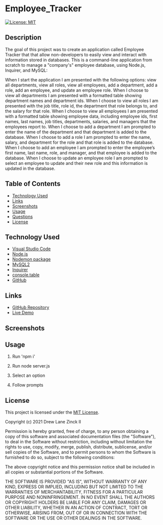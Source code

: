 # Employee_Tracker

[![License: MIT](https://img.shields.io/badge/License-MIT-yellow.svg)](https://opensource.org/licenses/MIT)


## Description

The goal of this project was to create an application called Employee Tracker that that allow non-developers to easily view and interact with information stored in databases. This is a command-line application from scratch to manage a "company's" employee database, using Node.js, Inquirer, and MySQL:

When I start the application I am presented with the following options: view all departments, view all roles, view all employees, add a department, add a role, add an employee, and update an employee role. When I choose to view all departments I am presented with a formatted table showing department names and department ids. When I choose to view all roles I am presented with the job title, role id, the department that role belongs to, and the salary for that role. When I choose to view all employees I am presented with a formatted table showing employee data, including employee ids, first names, last names, job titles, departments, salaries, and managers that the employees report to. When I choose to add a department I am prompted to enter the name of the department and that department is added to the database. When I choose to add a role I am prompted to enter the name, salary, and department for the role and that role is added to the database. When I choose to add an employee I am prompted to enter the employee’s first name, last name, role, and manager, and that employee is added to the database. When I choose to update an employee role I am prompted to select an employee to update and their new role and this information is updated in the database.


## Table of Contents

- [Technology Used](#technology-used)
- [Links](#links)
- [Screenshots](#screenshots)
- [Usage](#usage)
- [Questions](#questions)
- [License](#license)


## Technology Used

- [Visual Studio Code](https://code.visualstudio.com/)
- [Node.js](https://nodejs.org/en/)
- [Nodemon package](https://www.npmjs.com/package/nodemon)
- [MySQL2](https://www.npmjs.com/package/mysql2)
- [Inquirer](https://www.npmjs.com/package/inquirer)
- [console.table](https://www.npmjs.com/package/console.table)
- [GitHub](https://www.github.com)


## Links

- [GitHub Repository](https://github.com/dlzinck/Employee_Tracker)
- [Live Demo](https://watch.screencastify.com/v/mOjcIzNPQcYadKUMKLPL)


## Screenshots


## Usage

1. Run 'npm i'

2. Run node server.js

3. Select an option

4. Follow prompts


## License

This project is licensed under the [MIT License](https://choosealicense.com/licenses/mit).

Copyright (c) 2021 Drew Lane Zinck II

Permission is hereby granted, free of charge, to any person obtaining a copy of this software and associated documentation files (the "Software"), to deal in the Software without restriction, including without limitation the rights to use, copy, modify, merge, publish, distribute, sublicense, and/or sell copies of the Software, and to permit persons to whom the Software is furnished to do so, subject to the following conditions:

The above copyright notice and this permission notice shall be included in all copies or substantial portions of the Software.

THE SOFTWARE IS PROVIDED "AS IS", WITHOUT WARRANTY OF ANY KIND, EXPRESS OR IMPLIED, INCLUDING BUT NOT LIMITED TO THE WARRANTIES OF MERCHANTABILITY, FITNESS FOR A PARTICULAR PURPOSE AND NONINFRINGEMENT. IN NO EVENT SHALL THE AUTHORS OR COPYRIGHT HOLDERS BE LIABLE FOR ANY CLAIM, DAMAGES OR OTHER LIABILITY, WHETHER IN AN ACTION OF CONTRACT, TORT OR OTHERWISE, ARISING FROM, OUT OF OR IN CONNECTION WITH THE SOFTWARE OR THE USE OR OTHER DEALINGS IN THE
SOFTWARE.
